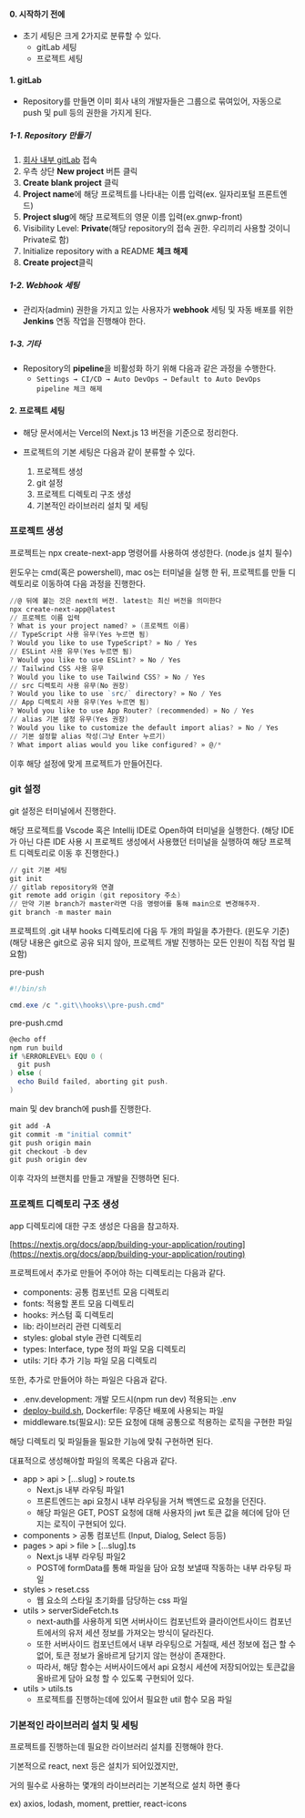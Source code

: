 
#### 0. 시작하기 전에

- 초기 세팅은 크게 2가지로 분류할 수 있다.
	- gitLab 세팅
	- 프로젝트 세팅

#### 1. gitLab

- Repository를 만들면 이미 회사 내의 개발자들은 그룹으로 묶여있어, 자동으로 push 및 pull 등의 권한을 가지게 된다.

##### 1-1. Repository 만들기
1. [회사 내부 gitLab](http://gitlab.deps.kr/) 접속
2. 우측 상단 **New project** 버튼 클릭
3. **Create blank project** 클릭
4. **Project name**에 해당 프로젝트를 나타내는 이름 입력(ex. 일자리포털 프론트엔드)
5. **Project slug**에 해당 프로젝트의 영문 이름 입력(ex.gnwp-front)
6. Visibility Level: **Private**(해당 repository의 접속 권한. 우리끼리 사용할 것이니 Private로 함)
7. Initialize repository with a README **체크 해제**
8. **Create project**클릭

##### 1-2. Webhook 세팅
- 관리자(admin) 권한을 가지고 있는 사용자가 **webhook** 세팅 및 자동 배포를 위한 **Jenkins** 연동 작업을 진행해야 한다.

##### 1-3. 기타
- Repository의 **pipeline**을 비활성화 하기 위해 다음과 같은 과정을 수행한다.
	- `Settings → CI/CD → Auto DevOps → Default to Auto DevOps pipeline 체크 해제`


#### 2. 프로젝트 세팅

- 해당 문서에서는 Vercel의 Next.js 13 버전을 기준으로 정리한다.

- 프로젝트의 기본 세팅은 다음과 같이 분류할 수 있다.
	1. 프로젝트 생성
	2. git 설정
	3. 프로젝트 디렉토리 구조 생성
	4. 기본적인 라이브러리 설치 및 세팅

### 프로젝트 생성

프로젝트는 npx create-next-app 명령어를 사용하여 생성한다. (node.js 설치 필수)

윈도우는 cmd(혹은 powershell), mac os는 터미널을 실행 한 뒤, 프로젝트를 만들 디렉토리로 이동하여 다음 과정을 진행한다.

```powershell
//@ 뒤에 붙는 것은 next의 버전. latest는 최신 버전을 의미한다
npx create-next-app@latest
// 프로젝트 이름 입력
? What is your project named? » (프로젝트 이름)
// TypeScript 사용 유무(Yes 누르면 됨)
? Would you like to use TypeScript? » No / Yes
// ESLint 사용 유무(Yes 누르면 됨)
? Would you like to use ESLint? » No / Yes
// Tailwind CSS 사용 유무
? Would you like to use Tailwind CSS? » No / Yes
// src 디렉토리 사용 유무(No 권장)
? Would you like to use `src/` directory? » No / Yes
// App 디렉토리 사용 유무(Yes 누르면 됨)
? Would you like to use App Router? (recommended) » No / Yes
// alias 기본 설정 유무(Yes 권장)
? Would you like to customize the default import alias? » No / Yes
// 기본 설정할 alias 작성(그냥 Enter 누르기)
? What import alias would you like configured? » @/*
```

이후 해당 설정에 맞게 프로젝트가 만들어진다.

### git 설정

git 설정은 터미널에서 진행한다.

해당 프로젝트를 Vscode 혹은 Intellij IDE로 Open하여 터미널을 실행한다. (해당 IDE가 아닌 다른 IDE 사용 시 프로젝트 생성에서 사용했던 터미널을 실행하여 해당 프로젝트 디렉토리로 이동 후 진행한다.)

```powershell
// git 기본 세팅
git init
// gitlab repository와 연결
git remote add origin (git repository 주소)
// 만약 기본 branch가 master라면 다음 명령어를 통해 main으로 변경해주자.
git branch -m master main
```

프로젝트의 .git 내부 hooks 디렉토리에 다음 두 개의 파일을 추가한다. (윈도우 기준) (해당 내용은 git으로 공유 되지 않아, 프로젝트 개발 진행하는 모든 인원이 직접 작업 필요함)

pre-push

```powershell
#!/bin/sh

cmd.exe /c ".git\\hooks\\pre-push.cmd"
```

pre-push.cmd

```powershell
@echo off
npm run build
if %ERRORLEVEL% EQU 0 (
  git push
) else (
  echo Build failed, aborting git push.
)
```

main 및 dev branch에 push를 진행한다.

```powershell
git add -A
git commit -m "initial commit"
git push origin main
git checkout -b dev
git push origin dev
```

이후 각자의 브랜치를 만들고 개발을 진행하면 된다.

### 프로젝트 디렉토리 구조 생성

app 디렉토리에 대한 구조 생성은 다음을 참고하자.

[https://nextjs.org/docs/app/building-your-application/routing](https://nextjs.org/docs/app/building-your-application/routing)

프로젝트에서 추가로 만들어 주어야 하는 디렉토리는 다음과 같다.

- components: 공통 컴포넌트 모음 디렉토리
- fonts: 적용할 폰트 모음 디렉토리
- hooks: 커스텀 훅 디렉토리
- lib: 라이브러리 관련 디렉토리
- styles: global style 관련 디렉토리
- types: Interface, type 정의 파일 모음 디렉토리
- utils: 기타 추가 기능 파일 모음 디렉토리

또한, 추가로 만들어야 하는 파일은 다음과 같다.

- .env.development: 개발 모드시(npm run dev) 적용되는 .env
- [deploy-build.sh](http://deploy-build.sh), Dockerfile: 무중단 배포에 사용되는 파일
- middleware.ts(필요시): 모든 요청에 대해 공통으로 적용하는 로직을 구현한 파일

해당 디렉토리 및 파일들을 필요한 기능에 맞춰 구현하면 된다.

대표적으로 생성해야할 파일의 목록은 다음과 같다.

- app > api > […slug] > route.ts
    - Next.js 내부 라우팅 파일1
    - 프론트엔드는 api 요청시 내부 라우팅을 거쳐 백엔드로 요청을 던진다.
    - 해당 파일은 GET, POST 요청에 대해 사용자의 jwt 토큰 값을 헤더에 담아 던지는 로직이 구현되어 있다.
- components > 공통 컴포넌트 (Input, Dialog, Select 등등)
- pages > api > file > […slug].ts
    - Next.js 내부 라우팅 파일2
    - POST에 formData를 통해 파일을 담아 요청 보낼때 작동하는 내부 라우팅 파일
- styles > reset.css
    - 웹 요소의 스타일 초기화를 담당하는 css 파일
- utils > serverSideFetch.ts
    - next-auth를 사용하게 되면 서버사이드 컴포넌트와 클라이언트사이드 컴포넌트에서의 유저 세션 정보를 가져오는 방식이 달라진다.
    - 또한 서버사이드 컴포넌트에서 내부 라우팅으로 거칠때, 세션 정보에 접근 할 수 없어, 토큰 정보가 올바르게 담기지 않는 현상이 존재한다.
    - 따라서, 해당 함수는 서버사이드에서 api 요청시 세션에 저장되어있는 토큰값을 올바르게 담아 요청 할 수 있도록 구현되어 있다.
- utils > utils.ts
    - 프로젝트를 진행하는데에 있어서 필요한 util 함수 모음 파일

### 기본적인 라이브러리 설치 및 세팅

프로젝트를 진행하는데 필요한 라이브러리 설치를 진행해야 한다.

기본적으로 react, next 등은 설치가 되어있겠지만,

거의 필수로 사용하는 몇개의 라이브러리는 기본적으로 설치 하면 좋다

ex) axios, lodash, moment, prettier, react-icons